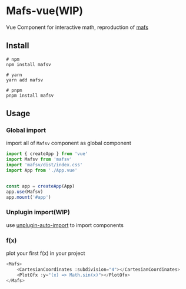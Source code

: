 # Mafs-vue(WIP)
Vue Component for interactive math, reproduction of [mafs](https://github.com/stevenpetryk/mafs)

## Install
```
# npm
npm install mafsv

# yarn
yarn add mafsv

# pnpm
pnpm install mafsv 
```

## Usage

### Global import
import all of `Mafsv` component as global component
```javascript
import { createApp } from 'vue'
import Mafsv from 'mafsv'
import 'mafsv/dist/index.css'
import App from './App.vue'


const app = createApp(App)
app.use(Mafsv)
app.mount('#app')
```
### Unplugin import(WIP)
use [unplugin-auto-import](https://github.com/antfu/unplugin-auto-import) to import components

### f(x)
plot your first f(x) in your project
```javascript
<Mafs>
    <CartesianCoordinates :subdivision="4"></CartesianCoordinates>
    <PlotOfx :y="(x) => Math.sin(x)"></PlotOfx>
</Mafs>
```